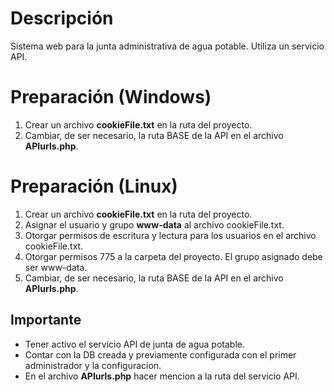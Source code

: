 # Descripción
Sistema web para la junta administrativa de agua potable.
Utiliza un servicio API.

# Preparación (Windows)
1. Crear un archivo **cookieFile.txt** en la ruta del proyecto.
2. Cambiar, de ser necesario, la ruta BASE de la API en el archivo **APIurls.php**.

# Preparación (Linux)
1. Crear un archivo **cookieFile.txt** en la ruta del proyecto.
2. Asignar el usuario y grupo **www-data** al archivo cookieFile.txt.
3. Otorgar permisos de escritura y lectura para los usuarios en el archivo cookieFile.txt.
4. Otorgar permisos 775 a la carpeta del proyecto. El grupo asignado debe ser www-data.
5. Cambiar, de ser necesario, la ruta BASE de la API en el archivo **APIurls.php**.

## Importante
* Tener activo el servicio API de junta de agua potable.
* Contar con la DB creada y previamente configurada con el primer administrador y la configuracion.
* En el archivo **APIurls.php** hacer mencion a la ruta del servicio API.